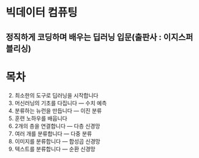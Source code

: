 빅데이터 컴퓨팅
================
정직하게 코딩하며 배우는 딥러닝 입문(출판사 : 이지스퍼블리싱)
--------------------------------------------------------------
# 목차

02. 최소한의 도구로 딥러닝을 시작합니다   
03. 머신러닝의 기초를 다집니다 ― 수치 예측   
04. 분류하는 뉴런을 만듭니다 ― 이진 분류   
05. 훈련 노하우를 배웁니다   
06. 2개의 층을 연결합니다 ― 다층 신경망    
07. 여러 개를 분류합니다 ― 다중 분류    
08. 이미지를 분류합니다 ― 합성곱 신경망    
09. 텍스트를 분류합니다 ― 순환 신경망    
